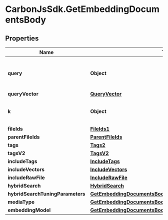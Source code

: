# CarbonJsSdk.GetEmbeddingDocumentsBody

## Properties

Name | Type | Description | Notes
------------ | ------------- | ------------- | -------------
**query** | **Object** | Query for which to get related chunks and embeddings. | 
**queryVector** | [**QueryVector**](QueryVector.md) |  | [optional] 
**k** | **Object** | Number of related chunks to return. | 
**fileIds** | [**FileIds1**](FileIds1.md) |  | [optional] 
**parentFileIds** | [**ParentFileIds**](ParentFileIds.md) |  | [optional] 
**tags** | [**Tags2**](Tags2.md) |  | [optional] 
**tagsV2** | [**TagsV2**](TagsV2.md) |  | [optional] 
**includeTags** | [**IncludeTags**](IncludeTags.md) |  | [optional] 
**includeVectors** | [**IncludeVectors**](IncludeVectors.md) |  | [optional] 
**includeRawFile** | [**IncludeRawFile**](IncludeRawFile.md) |  | [optional] 
**hybridSearch** | [**HybridSearch**](HybridSearch.md) |  | [optional] 
**hybridSearchTuningParameters** | [**GetEmbeddingDocumentsBodyHybridSearchTuningParameters**](GetEmbeddingDocumentsBodyHybridSearchTuningParameters.md) |  | [optional] 
**mediaType** | [**GetEmbeddingDocumentsBodyMediaType**](GetEmbeddingDocumentsBodyMediaType.md) |  | [optional] 
**embeddingModel** | [**GetEmbeddingDocumentsBodyEmbeddingModel**](GetEmbeddingDocumentsBodyEmbeddingModel.md) |  | [optional] 


